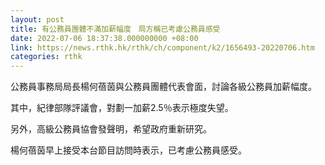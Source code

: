 ```yaml
---
layout: post
title: 有公務員團體不滿加薪幅度　局方稱已考慮公務員感受
date: 2022-07-06 18:37:38.000000000 +08:00
link: https://news.rthk.hk/rthk/ch/component/k2/1656493-20220706.htm
categories: rthk
---
```


公務員事務局局長楊何蓓茵與公務員團體代表會面，討論各級公務員加薪幅度。

其中，紀律部隊評議會，對劃一加薪2.5％表示極度失望。

另外，高級公務員協會發聲明，希望政府重新研究。

楊何蓓茵早上接受本台節目訪問時表示，已考慮公務員感受。
